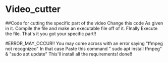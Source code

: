 # Video_cutter
##Code for cutting the specific part of the video
Change this code As given in it.
Compile the file and make an executable file off of it.
FInally Execute the file.
That's it you got your specific part!!


#ERROR_MAY_OCCUR!!
You may come across with an error saying "ffmpeg not recognized"
In that case Paste this command " sudo apt install ffmpeg" & "sudo apt update"
This'll install all the requirements!
done!!

